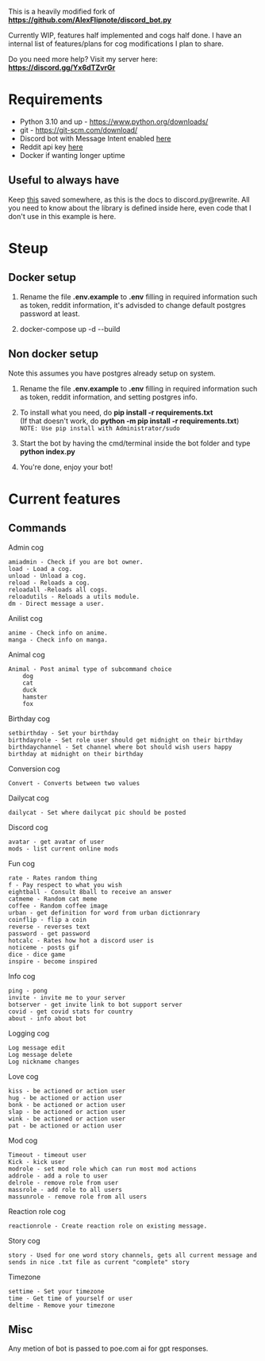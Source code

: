 This is a heavily modified fork of **https://github.com/AlexFlipnote/discord_bot.py**

Currently WIP, features half implemented and cogs half done. I have an internal list of features/plans for cog modifications I plan to share.

Do you need more help? Visit my server here: **https://discord.gg/Yx6dTZvrGr** 

# Requirements 
- Python 3.10 and up - https://www.python.org/downloads/
- git - https://git-scm.com/download/
- Discord bot with Message Intent enabled [here](https://discordpy.readthedocs.io/en/stable/discord.html)
- Reddit api key [here](https://www.reddit.com/prefs/apps)
- Docker if wanting longer uptime
## Useful to always have
Keep [this](https://discordpy.readthedocs.io/en/latest/) saved somewhere, as this is the docs to discord.py@rewrite.
All you need to know about the library is defined inside here, even code that I don't use in this example is here.


# Steup
## Docker setup

1. Rename the file **.env.example** to **.env** filling in required information such as token, reddit information, it's advisded to change default postgres password at least.

2. docker-compose up -d --build


## Non docker setup
Note this assumes you have postgres already setup on system.

1. Rename the file **.env.example** to **.env** filling in required information such as token, reddit information, and setting postgres info.

2. To install what you need, do **pip install -r requirements.txt**<br>
(If that doesn't work, do **python -m pip install -r requirements.txt**)<br>
`NOTE: Use pip install with Administrator/sudo`

3. Start the bot by having the cmd/terminal inside the bot folder and type **python index.py**

4. You're done, enjoy your bot!


# Current features

## Commands
Admin cog

    amiadmin - Check if you are bot owner.
    load - Load a cog.
    unload - Unload a cog.
    reload - Reloads a cog.
    reloadall -Reloads all cogs.
    reloadutils - Reloads a utils module.
    dm - Direct message a user.
Anilist cog

    anime - Check info on anime.
    manga - Check info on manga.
Animal cog

    Animal - Post animal type of subcommand choice
        dog
        cat
        duck
        hamster
        fox
Birthday cog

    setbirthday - Set your birthday
    birthdayrole - Set role user should get midnight on their birthday
    birthdaychannel - Set channel where bot should wish users happy birthday at midnight on their birthday
Conversion cog

    Convert - Converts between two values
Dailycat cog

    dailycat - Set where dailycat pic should be posted
Discord cog

    avatar - get avatar of user
    mods - list current online mods
Fun cog

    rate - Rates random thing
    f - Pay respect to what you wish
    eightball - Consult 8ball to receive an answer
    catmeme - Random cat meme 
    coffee - Random coffee image
    urban - get definition for word from urban dictionrary
    coinflip - flip a coin
    reverse - reverses text 
    password - get password 
    hotcalc - Rates how hot a discord user is
    noticeme - posts gif
    dice - dice game
    inspire - become inspired 
Info cog

    ping - pong
    invite - invite me to your server
    botserver - get invite link to bot support server
    covid - get covid stats for country
    about - info about bot  
Logging cog

    Log message edit
    Log message delete
    Log nickname changes
Love cog

    kiss - be actioned or action user
    hug - be actioned or action user
    bonk - be actioned or action user
    slap - be actioned or action user
    wink - be actioned or action user
    pat - be actioned or action user
Mod cog

    Timeout - timeout user
    Kick - kick user
    modrole - set mod role which can run most mod actions
    addrole - add a role to user
    delrole - remove role from user
    massrole - add role to all users
    massunrole - remove role from all users
Reaction role cog

    reactionrole - Create reaction role on existing message.
Story cog

    story - Used for one word story channels, gets all current message and sends in nice .txt file as current "complete" story
Timezone

    settime - Set your timezone
    time - Get time of yourself or user
    deltime - Remove your timezone
## Misc
Any metion of bot is passed to poe.com ai for gpt responses.
